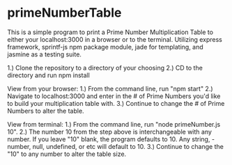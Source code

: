 # primeNumberTable
This is a simple program to print a Prime Number Multiplication Table to either your localhost:3000 in a browser or to the terminal.  Utilizing express framework, sprintf-js npm package module, jade for templating, and jasmine as a testing suite.

1.) Clone the repository to a directory of your choosing 
2.) CD to the directory and run npm install


View from your browser: 
1.) From the command line, run "npm start"
2.) Navigate to localhost:3000 and enter in the # of Prime Numbers you'd like to build your multiplication table with.
3.) Continue to change the # of Prime Numbers to alter the table.


View from terminal: 
1.) From the command line, run "node primeNumber.js 10".
2.) The number 10 from the step above is interchangeable with any number.  If you leave "10" blank, the program defaults to 10.  Any string, -number, null, undefined, or etc will default to 10. 
3.) Continue to change the "10" to any number to alter the table size.